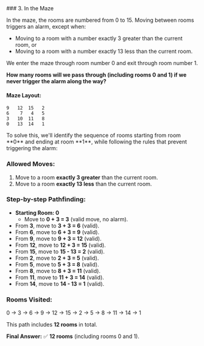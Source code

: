 <USER>
### 3. In the Maze

In the maze, the rooms are numbered from 0 to 15. Moving between rooms triggers an alarm, except when:

- Moving to a room with a number exactly 3 greater than the current room, or  
- Moving to a room with a number exactly 13 less than the current room.

We enter the maze through room number 0 and exit through room number 1.

**How many rooms will we pass through (including rooms 0 and 1) if we never trigger the alarm along the way?**

#### Maze Layout:

```
9   12  15   2
6    7   4   5
3   10  11   8
0   13  14   1
```

<ASSISTANT>
To solve this, we'll identify the sequence of rooms starting from room **0** and ending at room **1**, while following the rules that prevent triggering the alarm:

### **Allowed Moves:**
1. Move to a room **exactly 3 greater** than the current room.
2. Move to a room **exactly 13 less** than the current room.

### **Step-by-step Pathfinding:**

- **Starting Room: 0**
  - Move to **0 + 3 = 3** (valid move, no alarm).
- From **3**, move to **3 + 3 = 6** (valid).
- From **6**, move to **6 + 3 = 9** (valid).
- From **9**, move to **9 + 3 = 12** (valid).
- From **12**, move to **12 + 3 = 15** (valid).
- From **15**, move to **15 - 13 = 2** (valid).
- From **2**, move to **2 + 3 = 5** (valid).
- From **5**, move to **5 + 3 = 8** (valid).
- From **8**, move to **8 + 3 = 11** (valid).
- From **11**, move to **11 + 3 = 14** (valid).
- From **14**, move to **14 - 13 = 1** (valid).

### **Rooms Visited:**
0 → 3 → 6 → 9 → 12 → 15 → 2 → 5 → 8 → 11 → 14 → 1

This path includes **12 rooms** in total.

**Final Answer:** ✅ **12 rooms** (including rooms 0 and 1).